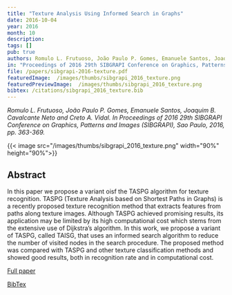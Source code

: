 ```yaml
---
title: "Texture Analysis Using Informed Search in Graphs"
date: 2016-10-04
year: 2016
month: 10
description:
tags: []
pub: true
authors: Romulo L. Frutuoso, João Paulo P. Gomes, Emanuele Santos, Joaquim B. Cavalcante Neto and Creto A. Vidal
in: "Proceedings of 2016 29th SIBGRAPI Conference on Graphics, Patterns and Images (SIBGRAPI), Sao Paulo, pp. 363-369"
file: /papers/sibgrapi-2016-texture.pdf
featuredImage:  /images/thumbs/sibgrapi_2016_texture.png
featuredPreviewImage:  /images/thumbs/sibgrapi_2016_texture.png
bibtex: /citations/sibgrapi_2016_texture.bib
---
```


*Romulo L. Frutuoso, João Paulo P. Gomes, Emanuele Santos, Joaquim B. Cavalcante Neto and Creto A. Vidal. In Proceedings of 2016 29th SIBGRAPI Conference on Graphics, Patterns and Images (SIBGRAPI), Sao Paulo, 2016, pp. 363-369.*

{{< image src="/images/thumbs/sibgrapi_2016_texture.png" width="90%" height="90%">}}

## Abstract

In this paper we propose a variant oisf the TASPG algorithm for texture recognition. TASPG (Texture Analysis based on Shortest Paths in Graphs) is a recently proposed texture recognition method that extracts features from paths along texture images. Although TASPG achieved promising results, its application may be limited by its high computational cost which stems from the extensive use of Dijkstra’s algorithm. In this work, we propose a variant of TASPG, called TAISG, that uses an informed search algorithm to reduce the number of visited nodes in the search procedure. The proposed method was compared with TASPG and other texture classification methods and showed good results, both in recognition rate and in computational cost.


[Full paper](/papers/sibgrapi-2016-texture.pdf)

[BibTex](/citations/sibgrapi_2016_texture.bib)